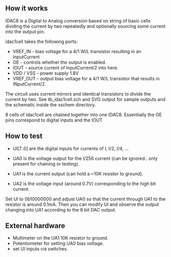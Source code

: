 ## How it works

IDAC8 is a Digital to Analog conversion based on string of basic cells dividing the current by two repeatedly and optionally sourcing some current into the output pin.

idac1cell takes the following ports:
- VREF_IN - bias voltage for a 4/1 W/L transistor resulting in an InputCurrent
- OE - controls whether the output is enabled.
- IOUT - source current of InputCurrent/2 into here.
- VDD / VSS - power supply 1.8V
- VREF_OUT - output bias voltage for a 4/1 W/L transistor that results in INputCurrent/2.

The circuit uses current mirrors and identical transistors to divide the current by two. See tb_idac1cell.sch and SVG output for sample outputs and the schematic inside the xschem directory.

8 cells of idac1cell are chained together into one IDAC8. Essentially the OE pins correspond to
digital inputs and the IOUT

## How to test

- UI[7..0] are the digital inputs for currents of I, I/2, I/4, ...

- UA0 is the voltage output for the I/256 current (can be ignored.. only present for chaining or testing).

- UA1 is the current output (can hold a ~10K resistor to ground).

- UA2 is the voltage input (around 0.7V) corresponding to the high bit current.

Set UI to 0b10000000 and adjust UA0 so that the current through UA1 to the resistor is around 0.1mA. Then you can modify UI and observe the output changing into UA1 according to the 8 bit DAC output.

## External hardware

- Multimeter on the UA1 10K resistor to ground.
- Potentiometer for setting UA0 bias voltage.
- set UI inputs via switches.

